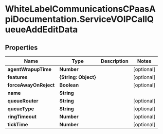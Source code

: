 # WhiteLabelCommunicationsCPaasApiDocumentation.ServiceVOIPCallQueueAddEditData

## Properties

Name | Type | Description | Notes
------------ | ------------- | ------------- | -------------
**agentWrapupTime** | **Number** |  | [optional] 
**features** | **{String: Object}** |  | [optional] 
**forceAwayOnReject** | **Boolean** |  | [optional] 
**name** | **String** |  | 
**queueRouter** | **String** |  | [optional] 
**queueType** | **String** |  | [optional] 
**ringTimeout** | **Number** |  | [optional] 
**tickTime** | **Number** |  | [optional] 


